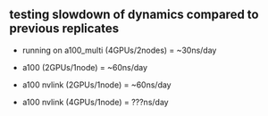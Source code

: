 ## testing slowdown of dynamics compared to previous replicates

* running on a100_multi (4GPUs/2nodes) = ~30ns/day

* a100 (2GPUs/1node) = ~60ns/day

* a100 nvlink (2GPUs/1node) = ~60ns/day

* a100 nvlink (4GPUs/1node) = ???ns/day
